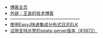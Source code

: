 * [博客主页](/)
* [外链：王良的技术博客](https://wangliang1024.cn/blog/)
* ————————————————
* [使用EasyJ快速集成分布式日志ELK](easyj/easyj-integrate-elk.md)
* [试用支持达梦的seata-server版本（#3672）](easyj/easyj-seata-server-dm.md)